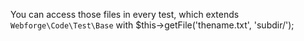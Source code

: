 You can access those files in every test, which extends `Webforge\Code\Test\Base` with $this->getFile('thename.txt', 'subdir/');